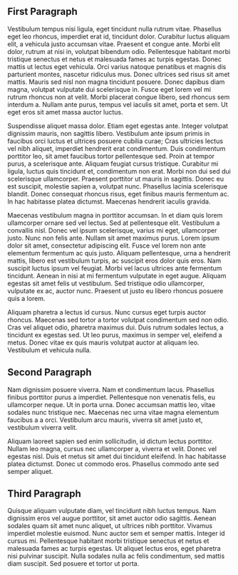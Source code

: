 ## First Paragraph

Vestibulum tempus nisi ligula, eget tincidunt nulla rutrum vitae. Phasellus eget leo rhoncus, imperdiet erat id, tincidunt dolor. Curabitur luctus aliquam elit, a vehicula justo accumsan vitae. Praesent et congue ante. Morbi elit dolor, rutrum at nisi in, volutpat bibendum odio. Pellentesque habitant morbi tristique senectus et netus et malesuada fames ac turpis egestas. Donec mattis ut lectus eget vehicula. Orci varius natoque penatibus et magnis dis parturient montes, nascetur ridiculus mus. Donec ultrices sed risus sit amet mattis. Mauris sed nisl non magna tincidunt posuere. Donec dapibus diam magna, volutpat vulputate dui scelerisque in. Fusce eget lorem vel mi rutrum rhoncus non at velit. Morbi placerat congue libero, sed rhoncus sem interdum a. Nullam ante purus, tempus vel iaculis sit amet, porta et sem. Ut eget eros sit amet massa auctor luctus.

Suspendisse aliquet massa dolor. Etiam eget egestas ante. Integer volutpat dignissim mauris, non sagittis libero. Vestibulum ante ipsum primis in faucibus orci luctus et ultrices posuere cubilia curae; Cras ultricies lectus vel nibh aliquet, imperdiet hendrerit erat condimentum. Duis condimentum porttitor leo, sit amet faucibus tortor pellentesque sed. Proin at tempor purus, a scelerisque ante. Aliquam feugiat cursus tristique. Curabitur mi ligula, luctus quis tincidunt et, condimentum non erat. Morbi non dui sed dui scelerisque ullamcorper. Praesent porttitor ut mauris in sagittis. Donec eu est suscipit, molestie sapien a, volutpat nunc. Phasellus lacinia scelerisque blandit. Donec consequat rhoncus risus, eget finibus mauris fermentum ac. In hac habitasse platea dictumst. Maecenas hendrerit iaculis gravida.

Maecenas vestibulum magna in porttitor accumsan. In et diam quis lorem ullamcorper ornare sed vel lectus. Sed at pellentesque elit. Vestibulum a convallis nisl. Donec vel ipsum scelerisque, varius mi eget, ullamcorper justo. Nunc non felis ante. Nullam sit amet maximus purus. Lorem ipsum dolor sit amet, consectetur adipiscing elit. Fusce vel lorem non ante elementum fermentum ac quis justo. Aliquam pellentesque, urna a hendrerit mattis, libero est vestibulum turpis, ac suscipit eros dolor quis eros. Nam suscipit luctus ipsum vel feugiat. Morbi vel lacus ultrices ante fermentum tincidunt. Aenean in nisi at mi fermentum vulputate in eget augue. Aliquam egestas sit amet felis ut vestibulum. Sed tristique odio ullamcorper, vulputate ex ac, auctor nunc. Praesent ut justo eu libero rhoncus posuere quis a lorem.

Aliquam pharetra a lectus id cursus. Nunc cursus eget turpis auctor rhoncus. Maecenas sed tortor a tortor volutpat condimentum sed non odio. Cras vel aliquet odio, pharetra maximus dui. Duis rutrum sodales lectus, a tincidunt ex egestas sed. Ut leo purus, maximus in semper vel, eleifend a metus. Donec vitae ex quis mauris volutpat auctor at aliquam leo. Vestibulum et vehicula nulla.

## Second Paragraph

Nam dignissim posuere viverra. Nam et condimentum lacus. Phasellus finibus porttitor purus a imperdiet. Pellentesque non venenatis felis, eu ullamcorper neque. Ut in porta urna. Donec accumsan mattis leo, vitae sodales nunc tristique nec. Maecenas nec urna vitae magna elementum faucibus a a orci. Vestibulum arcu mauris, viverra sit amet justo et, vestibulum viverra velit.

Aliquam laoreet sapien sed enim sollicitudin, id dictum lectus porttitor. Nullam leo magna, cursus nec ullamcorper a, viverra et velit. Donec vel egestas nisl. Duis et metus sit amet dui tincidunt eleifend. In hac habitasse platea dictumst. Donec ut commodo eros. Phasellus commodo ante sed semper aliquet.

## Third Paragraph

Quisque aliquam vulputate diam, vel tincidunt nibh luctus tempus. Nam dignissim eros vel augue porttitor, sit amet auctor odio sagittis. Aenean sodales quam sit amet nunc aliquet, ut ultrices nibh porttitor. Vivamus imperdiet molestie euismod. Nunc auctor sem et semper mattis. Integer id cursus mi. Pellentesque habitant morbi tristique senectus et netus et malesuada fames ac turpis egestas. Ut aliquet lectus eros, eget pharetra nisi pulvinar suscipit. Nulla sodales nulla ac felis condimentum, sed mattis diam suscipit. Sed posuere et tortor ut porta.
